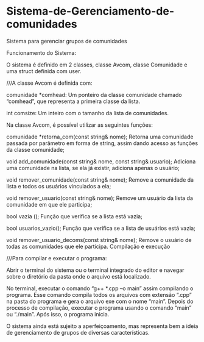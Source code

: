 # Sistema-de-Gerenciamento-de-comunidades
Sistema para gerenciar grupos de comunidades 


Funcionamento do Sistema: 

O sistema é definido em 2 classes, classe Avcom, classe Comunidade e uma struct definida com user. 


///A classe Avcom é definida com: 


comunidade *comhead: Um ponteiro da classe comunidade chamado “comhead”, que representa a primeira classe da lista. 

int comsize: Um inteiro com o tamanho da lista de comunidades.
 
Na classe Avcom, é possível utilizar as seguintes funções: 

comunidade *retorna_com(const string& nome); Retorna uma comunidade passada por parâmetro em forma de string, assim dando acesso as funções da classe comunidade; 

void add_comunidade(const string& nome, const string& usuario); Adiciona uma comunidade na lista, se ela já existir, adiciona apenas o usuário; 

void remover_comunidade(const string& nome); Remove a comunidade da lista e todos os usuários vinculados a ela; 

void remover_usuario(const string& nome); Remove um usuário da lista da comunidade em que ele participa; 

bool vazia (); Função que verifica se a lista está vazia; 

bool usuarios_vazio(); Função que verifica se a lista de usuários está vazia; 

void remover_usuario_decoms(const string& nome); Remove o usuário de todas as comunidades que ele participa. 
Compilação e execução 

///Para compilar e executar o programa: 

Abrir o terminal do sistema ou o terminal integrado do editor e navegar sobre o diretório da pasta onde o arquivo está localizado. 

No terminal, executar o comando “g++ *.cpp –o main” assim compilando o programa. Esse comando compila todos os arquivos com extensão “.cpp” na pasta do programa e gera o arquivo exe com o nome “main”.  Depois do processo de compilação, executar o programa usando o comando “main” ou “./main”. Após isso, o programa inicia.



O sistema ainda está sujeito a aperfeiçoamento, mas representa bem a ideia de gerenciamento de grupos de diversas características.
